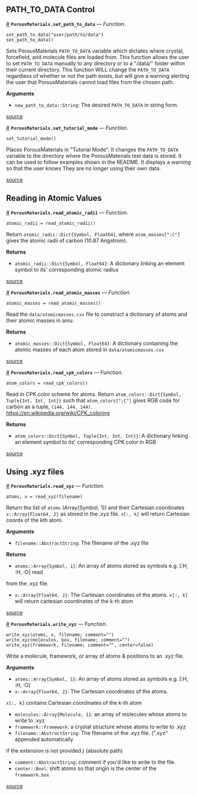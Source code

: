 
<a id='PATH_TO_DATA-Control-1'></a>

## PATH_TO_DATA Control

<a id='PorousMaterials.set_path_to_data' href='#PorousMaterials.set_path_to_data'>#</a>
**`PorousMaterials.set_path_to_data`** &mdash; *Function*.



```
set_path_to_data("user/path/to/data")
set_path_to_data()
```

Sets PorousMaterials `PATH_TO_DATA` variable which dictates where crystal, forcefield, and molecule files are loaded from. This function allows the user to set `PATH_TO_DATA` manually to any directory or to a "/data/" folder within their current directory. This function WILL change the `PATH_TO_DATA` regardless of whether or not the path exists, but will give a warning alerting the user that PorousMaterials cannot load files from the chosen path.

**Arguments**

  * `new_path_to_data::String`: The desired `PATH_TO_DATA` in string form.


<a target='_blank' href='https://github.com/SimonEnsemble/PorousMaterials.jl/blob/845505808b4e0fb9638d52f835a7b7cb0cde5b8f/src/PorousMaterials.jl#L30-L43' class='documenter-source'>source</a><br>

<a id='PorousMaterials.set_tutorial_mode' href='#PorousMaterials.set_tutorial_mode'>#</a>
**`PorousMaterials.set_tutorial_mode`** &mdash; *Function*.



```
set_tutorial_mode()
```

Places PorousMaterials in "Tutorial Mode". It changes the `PATH_TO_DATA` variable to the directory where the PorousMaterials test data is stored. It can be used to follow examples shown in the README. It displays a warning so that the user knows They are no longer using their own data.


<a target='_blank' href='https://github.com/SimonEnsemble/PorousMaterials.jl/blob/845505808b4e0fb9638d52f835a7b7cb0cde5b8f/src/PorousMaterials.jl#L60-L67' class='documenter-source'>source</a><br>


<a id='Reading-in-Atomic-Values-1'></a>

## Reading in Atomic Values

<a id='PorousMaterials.read_atomic_radii' href='#PorousMaterials.read_atomic_radii'>#</a>
**`PorousMaterials.read_atomic_radii`** &mdash; *Function*.



```
atomic_radii = read_atomic_radii()
```

Return `atomic_radii::Dict{Symbol, Float64}`, where `atom_masses[":C"]` gives the atomic radii of carbon (10.87 Angstrom).

**Returns**

  * `atomic_radii::Dict{Symbol, Float64}`: A dictionary linking an element symbol to its' corresponding atomic radius


<a target='_blank' href='https://github.com/SimonEnsemble/PorousMaterials.jl/blob/845505808b4e0fb9638d52f835a7b7cb0cde5b8f/src/Misc.jl#L95-L103' class='documenter-source'>source</a><br>

<a id='PorousMaterials.read_atomic_masses' href='#PorousMaterials.read_atomic_masses'>#</a>
**`PorousMaterials.read_atomic_masses`** &mdash; *Function*.



```
atomic_masses = read_atomic_masses()
```

Read the `data/atomicmasses.csv` file to construct a dictionary of atoms and their atomic masses in amu.

**Returns**

  * `atomic_masses::Dict{Symbol, Float64}`: A dictionary containing the atomic masses of each atom stored in `data/atomicmasses.csv`


<a target='_blank' href='https://github.com/SimonEnsemble/PorousMaterials.jl/blob/845505808b4e0fb9638d52f835a7b7cb0cde5b8f/src/Misc.jl#L115-L123' class='documenter-source'>source</a><br>

<a id='PorousMaterials.read_cpk_colors' href='#PorousMaterials.read_cpk_colors'>#</a>
**`PorousMaterials.read_cpk_colors`** &mdash; *Function*.



```
atom_colors = read_cpk_colors()
```

Read in CPK color scheme for atoms. Return `atom_colors::Dict{Symbol, Tuple{Int, Int, Int}}` such that `atom_colors[":C"]` gives RGB code for carbon as a tuple, `(144, 144, 144)`. https://en.wikipedia.org/wiki/CPK_coloring

**Returns**

  * `atom_colors::Dict{Symbol, Tuple{Int, Int, Int}}`: A dictionary linking an element symbol to its' corresponding CPK color in RGB


<a target='_blank' href='https://github.com/SimonEnsemble/PorousMaterials.jl/blob/845505808b4e0fb9638d52f835a7b7cb0cde5b8f/src/Misc.jl#L76-L85' class='documenter-source'>source</a><br>


<a id='Using-.xyz-files-1'></a>

## Using .xyz files

<a id='PorousMaterials.read_xyz' href='#PorousMaterials.read_xyz'>#</a>
**`PorousMaterials.read_xyz`** &mdash; *Function*.



```
atoms, x = read_xyz(filename)
```

Return the list of `atoms` (Array{Symbol, 1}) and their Cartesian coordinates `x::Array{Float64, 2}` as stored in the .xyz file. `x[:, k]` will return Cartesian coords of the kth atom.

**Arguments**

  * `filename::AbstractString`: The filename of the .xyz file

**Returns**

  * `atoms::Array{Symbol, 1}`: An array of atoms stored as symbols e.g. [:H, :H, :O] read

from the .xyz file.

  * `x::Array{Float64, 2}`: The Cartesian coordinates of the atoms. `x[:, k]` will return cartesian coordinates of the k-th atom


<a target='_blank' href='https://github.com/SimonEnsemble/PorousMaterials.jl/blob/845505808b4e0fb9638d52f835a7b7cb0cde5b8f/src/Misc.jl#L1-L15' class='documenter-source'>source</a><br>

<a id='PorousMaterials.write_xyz' href='#PorousMaterials.write_xyz'>#</a>
**`PorousMaterials.write_xyz`** &mdash; *Function*.



```
write_xyz(atoms, x, filename; comment="")
write_xyz(molecules, box, filename; comment="")
write_xyz(framework, filename; comment="", center=false)
```

Write a molecule, framework, or array of atoms & positions to an .xyz file.

**Arguments**

  * `atoms::Array{Symbol, 1}`: An array of atoms stored as symbols e.g. [:H, :H, :O]
  * `x::Array{Float64, 2}`: The Cartesian coordinates of the atoms.

`x[:, k]` contains Cartesian coordinates of the k-th atom

  * `molecules::Array{Molecule, 1}`: an array of molecules whose atoms to write to .xyz
  * `framework::Framework`: a crystal structure whose atoms to write to .xyz
  * `filename::AbstractString`: The filename of the .xyz file. (".xyz" appended automatically

if the extension is not provided.) (absolute path)

  * `comment::AbstractString`: comment if you'd like to write to the file.
  * `center::Bool`: shift atoms so that origin is the center of the `framework.box`


<a target='_blank' href='https://github.com/SimonEnsemble/PorousMaterials.jl/blob/845505808b4e0fb9638d52f835a7b7cb0cde5b8f/src/Misc.jl#L35-L52' class='documenter-source'>source</a><br>

